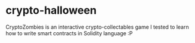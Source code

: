 # crypto-halloween
CryptoZombies is an interactive crypto-collectables game I tested to learn how to write smart contracts in Solidity language :P